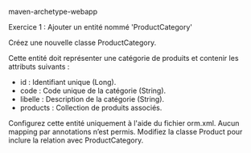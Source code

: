 maven-archetype-webapp

Exercice 1 : Ajouter un entité nommé 'ProductCategory'

Créez une nouvelle classe ProductCategory.

Cette entité doit représenter une catégorie de produits et contenir les attributs suivants :
 - id : Identifiant unique (Long).
 - code : Code unique de la catégorie (String).
 - libelle : Description de la catégorie (String).
 - products : Collection de produits associés.

Configurez cette entité uniquement à l'aide du fichier orm.xml.
Aucun mapping par annotations n’est permis.
Modifiez la classe Product pour inclure la relation avec ProductCategory.